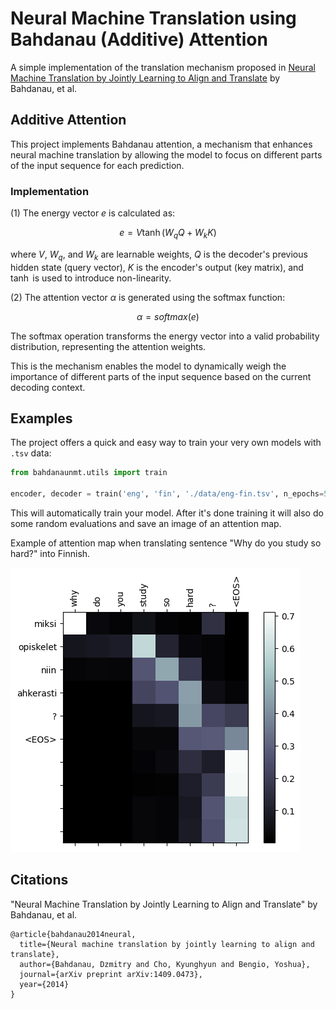 # Neural Machine Translation using Bahdanau (Additive) Attention

A simple implementation of the translation mechanism proposed in [Neural Machine Translation by Jointly Learning to Align and Translate](https://arxiv.org/abs/1409.0473) by Bahdanau, et al.

## Additive Attention

This project implements Bahdanau attention, a mechanism that enhances neural machine translation by allowing the model to focus on different parts of the input sequence for each prediction.

### Implementation

(1) The energy vector $e$ is calculated as:

$$
e = V\tanh(W_qQ + W_kK)
$$

where $V$, $W_q$, and $W_k$ are learnable weights, $Q$ is the decoder's previous hidden state (query vector), $K$ is the encoder's output (key matrix), and $\tanh$ is used to introduce non-linearity.

(2) The attention vector $\alpha$ is generated using the softmax function:

$$
\alpha = softmax(e)
$$

The softmax operation transforms the energy vector into a valid probability distribution, representing the attention weights.

This is the mechanism enables the model to dynamically weigh the importance of different parts of the input sequence based on the current decoding context.

## Examples

The project offers a quick and easy way to train your very own models with `.tsv` data:

```Python
from bahdanaunmt.utils import train

encoder, decoder = train('eng', 'fin', './data/eng-fin.tsv', n_epochs=50, learning_rate=1e-3)
```

This will automatically train your model. After it's done training it will also do some random evaluations and save an image of an attention map.

Example of attention map when translating sentence "Why do you study so hard?" into Finnish.

![Attention Map](./19010120attention.png)

## Citations

"Neural Machine Translation by Jointly Learning to Align and Translate" by Bahdanau, et al.

```text
@article{bahdanau2014neural,
  title={Neural machine translation by jointly learning to align and translate},
  author={Bahdanau, Dzmitry and Cho, Kyunghyun and Bengio, Yoshua},
  journal={arXiv preprint arXiv:1409.0473},
  year={2014}
}
```
